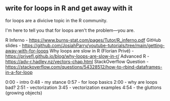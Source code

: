 ## write for loops in R and get away with it

for loops are a divicive topic in the R community. 

I'm here to tell you that for loops aren't the problem—you are. 


R Inferno - https://www.burns-stat.com/pages/Tutor/R_inferno.pdf
GitHub slides - https://github.com/JosiahParry/youtube-tutorials/tree/main/getting-away-with-for-loops
Why loops are slow in R (Florian Privé) - https://privefl.github.io/blog/why-loops-are-slow-in-r/
Advanced R - https://adv-r.hadley.nz/vectors-chap.html
StackOverflow Question - https://stackoverflow.com/questions/54328512/how-to-rbind-dataframes-in-a-for-loop


0:00 - intro
0:48 - my stance
0:57 - for loop basics
2:00 - why are loops bad?
2:51 - vectorization
3:45 - vectorization examples
4:54 - the gluttons (growing objects)



